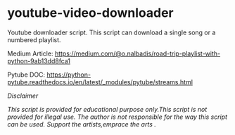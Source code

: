 # youtube-video-downloader
Youtube downloader script. This script can download a single song or a numbered playlist.

Medium Article:
https://medium.com/@o.nalbadis/road-trip-playlist-with-python-9ab13dd8fca1

Pytube DOC:
https://python-pytube.readthedocs.io/en/latest/_modules/pytube/streams.html



*Disclaimer*

*This script is provided for educational purpose only.This script is not provided for illegal use.*
*The author is not responsible for the way this script can be used.*
*Support the artists,emprace the arts .*
